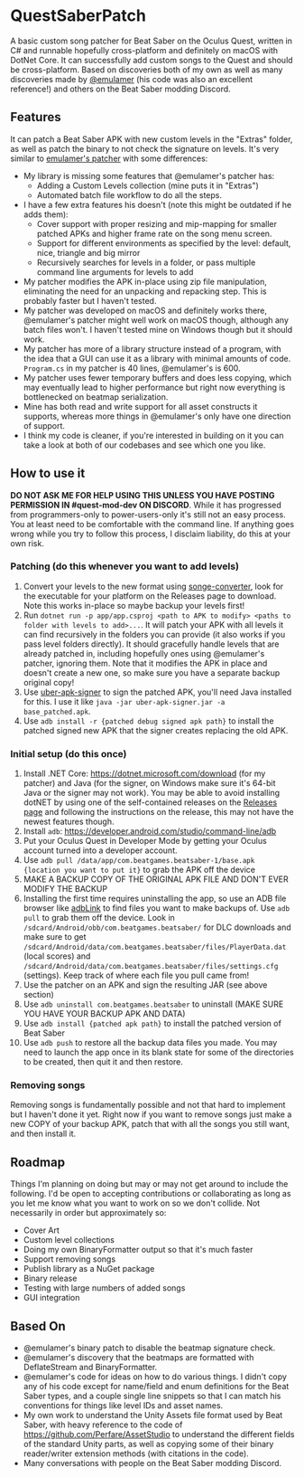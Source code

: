 # QuestSaberPatch

A basic custom song patcher for Beat Saber on the Oculus Quest, written in C# and runnable hopefully cross-platform and definitely on macOS with DotNet Core. It can successfully add custom songs to the Quest and should be cross-platform. Based on discoveries both of my own as well as many discoveries made by [@emulamer](https://github.com/emulamer/QuestStopgap) (his code was also an excellent reference!) and others on the Beat Saber modding Discord.

## Features

It can patch a Beat Saber APK with new custom levels in the "Extras" folder, as well as patch the binary to not check the signature on levels. It's very similar to [emulamer's patcher](https://github.com/emulamer/QuestStopgap) with some differences:

- My library is missing some features that @emulamer's patcher has:
    - Adding a Custom Levels collection (mine puts it in "Extras")
    - Automated batch file workflow to do all the steps.
- I have a few extra features his doesn't (note this might be outdated if he adds them):
    - Cover support with proper resizing and mip-mapping for smaller patched APKs and higher frame rate on the song menu screen.
    - Support for different environments as specified by the level: default, nice, triangle and big mirror
    - Recursively searches for levels in a folder, or pass multiple command line arguments for levels to add
- My patcher modifies the APK in-place using zip file manipulation, eliminating the need for an unpacking and repacking step. This is probably faster but I haven't tested.
- My patcher was developed on macOS and definitely works there, @emulamer's patcher might well work on macOS though, although any batch files won't. I haven't tested mine on Windows though but it should work.
- My patcher has more of a library structure instead of a program, with the idea that a GUI can use it as a library with minimal amounts of code. `Program.cs` in my patcher is 40 lines, @emulamer's is 600.
- My patcher uses fewer temporary buffers and does less copying, which may eventually lead to higher performance but right now everything is bottlenecked on beatmap serialization.
- Mine has both read and write support for all asset constructs it supports, whereas more things in @emulamer's only have one direction of support.
- I think my code is cleaner, if you're interested in building on it you can take a look at both of our codebases and see which one you like.

## How to use it

**DO NOT ASK ME FOR HELP USING THIS UNLESS YOU HAVE POSTING PERMISSION IN #quest-mod-dev ON DISCORD**. While it has progressed from programmers-only to power-users-only it's still not an easy process. You at least need to be comfortable with the command line. If anything goes wrong while you try to follow this process, I disclaim liability, do this at your own risk.

### Patching (do this whenever you want to add levels)

1. Convert your levels to the new format using [songe-converter](https://github.com/lolPants/songe-converter), look for the executable for your platform on the Releases page to download. Note this works in-place so maybe backup your levels first!
2. Run `dotnet run -p app/app.csproj <path to APK to modify> <paths to folder with levels to add>...`. It will patch your APK with all levels it can find recursively in the folders you can provide (it also works if you pass level folders directly). It should gracefully handle levels that are already patched in, including hopefully ones using @emulamer's patcher, ignoring them. Note that it modifies the APK in place and doesn't create a new one, so make sure you have a separate backup original copy!
3. Use [uber-apk-signer](https://github.com/patrickfav/uber-apk-signer) to sign the patched APK, you'll need Java installed for this. I use it like `java -jar uber-apk-signer.jar -a base_patched.apk`.
4. Use `adb install -r {patched debug signed apk path}` to install the patched signed new APK that the signer creates replacing the old APK.

### Initial setup (do this once)

1. Install .NET Core: <https://dotnet.microsoft.com/download> (for my patcher) and Java (for the signer, on Windows make sure it's 64-bit Java or the signer may not work). You may be able to avoid installing dotNET by using one of the self-contained releases on the [Releases page](https://github.com/trishume/QuestSaberPatch/releases) and following the instructions on the release, this may not have the newest features though.
2. Install `adb`: <https://developer.android.com/studio/command-line/adb>
3. Put your Oculus Quest in Developer Mode by getting your Oculus account turned into a developer account.
4. Use `adb pull /data/app/com.beatgames.beatsaber-1/base.apk {location you want to put it}` to grab the APK off the device
5. MAKE A BACKUP COPY OF THE ORIGINAL APK FILE AND DON'T EVER MODIFY THE BACKUP
6. Installing the first time requires uninstalling the app, so use an ADB file browser like [adbLink](https://www.jocala.com/) to find files you want to make backups of. Use `adb pull` to grab them off the device. Look in `/sdcard/Android/obb/com.beatgames.beatsaber/` for DLC downloads and make sure to get `/sdcard/Android/data/com.beatgames.beatsaber/files/PlayerData.dat` (local scores) and `/sdcard/Android/data/com.beatgames.beatsaber/files/settings.cfg` (settings). Keep track of where each file you pull came from!
7. Use the patcher on an APK and sign the resulting JAR (see above section)
8. Use `adb uninstall com.beatgames.beatsaber` to uninstall (MAKE SURE YOU HAVE YOUR BACKUP APK AND DATA)
9. Use `adb install {patched apk path}` to install the patched version of Beat Saber
10. Use `adb push` to restore all the backup data files you made. You may need to launch the app once in its blank state for some of the directories to be created, then quit it and then restore.

### Removing songs

Removing songs is fundamentally possible and not that hard to implement but I haven't done it yet. Right now if you want to remove songs just make a new COPY of your backup APK, patch that with all the songs you still want, and then install it.

## Roadmap

Things I'm planning on doing but may or may not get around to include the following. I'd be open to accepting contributions or collaborating as long as you let me know what you want to work on so we don't collide. Not necessarily in order but approximately so:

- Cover Art
- Custom level collections
- Doing my own BinaryFormatter output so that it's much faster
- Support removing songs
- Publish library as a NuGet package
- Binary release
- Testing with large numbers of added songs
- GUI integration

## Based On

- @emulamer's binary patch to disable the beatmap signature check.
- @emulamer's discovery that the beatmaps are formatted with DeflateStream and BinaryFormatter.
- @emulamer's code for ideas on how to do various things. I didn't copy any of his code except for name/field and enum definitions for the Beat Saber types, and a couple single line snippets so that I can match his conventions for things like level IDs and asset names.
- My own work to understand the Unity Assets file format used by Beat Saber, with heavy reference to the code of <https://github.com/Perfare/AssetStudio> to understand the different fields of the standard Unity parts, as well as copying some of their binary reader/writer extension methods (with citations in the code).
- Many conversations with people on the Beat Saber modding Discord.



